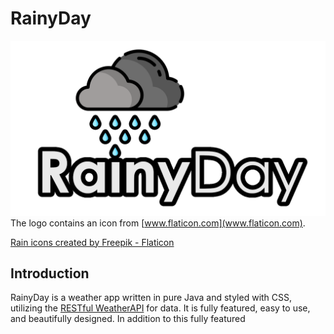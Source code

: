 # RainyDay
![RainyDay_Logo.png](src%2Fmain%2Fresources%2Fcom%2Frainyday%2Frainyday%2FImages%2FRainyDay_Logo.png)
The logo contains an icon from [www.flaticon.com](www.flaticon.com).

<a href="https://www.flaticon.com/free-icons/rain" title="rain icons">Rain icons created by Freepik - Flaticon</a>

## Introduction
RainyDay is a weather app written in pure Java and styled with CSS, utilizing the 
[RESTful WeatherAPI](https://www.weatherapi.com/) for data. It is fully featured, easy to use, and beautifully 
designed. In addition to this fully featured